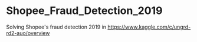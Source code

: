 # Shopee_Fraud_Detection_2019
Solving Shopee's fraud detection 2019 in https://www.kaggle.com/c/ungrd-rd2-auo/overview
